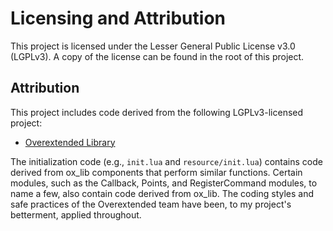 # Licensing and Attribution

This project is licensed under the Lesser General Public License v3.0 (LGPLv3). A copy of the license can be found in the root of this project.

## Attribution

This project includes code derived from the following LGPLv3-licensed project:
- [Overextended Library](https://github.com/overextended/ox_lib) 

The initialization code (e.g., `init.lua` and `resource/init.lua`) contains code derived from ox_lib components that perform similar functions. Certain modules, such as the Callback, Points, and RegisterCommand modules, to name a few, also contain code derived from ox_lib. The coding styles and safe practices of the Overextended team have been, to my project's betterment, applied throughout. 
